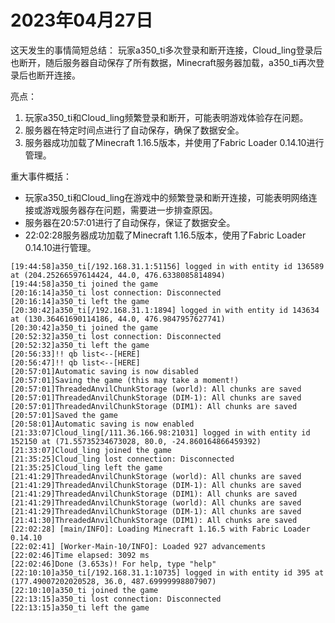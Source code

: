 # 2023年04月27日
这天发生的事情简短总结：
玩家a350_ti多次登录和断开连接，Cloud_ling登录后也断开，随后服务器自动保存了所有数据，Minecraft服务器加载，a350_ti再次登录后也断开连接。

亮点：
1. 玩家a350_ti和Cloud_ling频繁登录和断开，可能表明游戏体验存在问题。
2. 服务器在特定时间点进行了自动保存，确保了数据安全。
3. 服务器成功加载了Minecraft 1.16.5版本，并使用了Fabric Loader 0.14.10进行管理。

重大事件概括：
- 玩家a350_ti和Cloud_ling在游戏中的频繁登录和断开连接，可能表明网络连接或游戏服务器存在问题，需要进一步排查原因。
- 服务器在20:57:01进行了自动保存，保证了数据安全。
- 22:02:28服务器成功加载了Minecraft 1.16.5版本，使用了Fabric Loader 0.14.10进行管理。
```
[19:44:58]a350_ti[/192.168.31.1:51156] logged in with entity id 136589 at (204.25266597614424, 44.0, 476.6338085814894)
[19:44:58]a350_ti joined the game
[20:16:14]a350_ti lost connection: Disconnected
[20:16:14]a350_ti left the game
[20:30:42]a350_ti[/192.168.31.1:1894] logged in with entity id 143634 at (130.36461690114186, 44.0, 476.9847957627741)
[20:30:42]a350_ti joined the game
[20:52:32]a350_ti lost connection: Disconnected
[20:52:32]a350_ti left the game
[20:56:33]!! qb list<--[HERE]
[20:56:47]!! qb list<--[HERE]
[20:57:01]Automatic saving is now disabled
[20:57:01]Saving the game (this may take a moment!)
[20:57:01]ThreadedAnvilChunkStorage (world): All chunks are saved
[20:57:01]ThreadedAnvilChunkStorage (DIM-1): All chunks are saved
[20:57:01]ThreadedAnvilChunkStorage (DIM1): All chunks are saved
[20:57:01]Saved the game
[20:58:01]Automatic saving is now enabled
[21:33:07]Cloud_ling[/111.36.166.98:21031] logged in with entity id 152150 at (71.55735234673028, 80.0, -24.860164866459392)
[21:33:07]Cloud_ling joined the game
[21:35:25]Cloud_ling lost connection: Disconnected
[21:35:25]Cloud_ling left the game
[21:41:29]ThreadedAnvilChunkStorage (world): All chunks are saved
[21:41:29]ThreadedAnvilChunkStorage (DIM-1): All chunks are saved
[21:41:29]ThreadedAnvilChunkStorage (DIM1): All chunks are saved
[21:41:29]ThreadedAnvilChunkStorage (world): All chunks are saved
[21:41:29]ThreadedAnvilChunkStorage (DIM-1): All chunks are saved
[21:41:30]ThreadedAnvilChunkStorage (DIM1): All chunks are saved
[22:02:28] [main/INFO]: Loading Minecraft 1.16.5 with Fabric Loader 0.14.10
[22:02:41] [Worker-Main-10/INFO]: Loaded 927 advancements
[22:02:46]Time elapsed: 3092 ms
[22:02:46]Done (3.653s)! For help, type "help"
[22:10:10]a350_ti[/192.168.31.1:10735] logged in with entity id 395 at (177.49007202020528, 36.0, 487.69999998807907)
[22:10:10]a350_ti joined the game
[22:13:15]a350_ti lost connection: Disconnected
[22:13:15]a350_ti left the game
```
